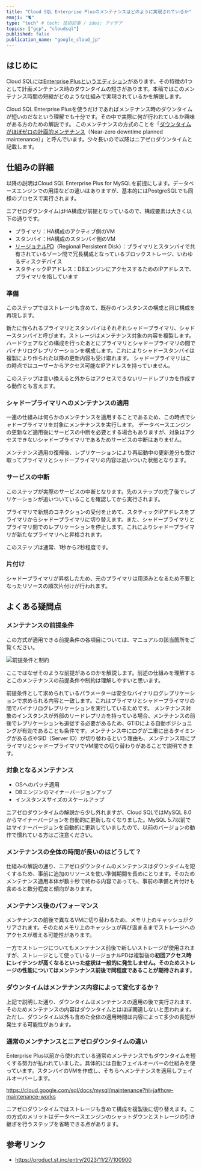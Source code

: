 ```yaml
---
title: "Cloud SQL Enterprise Plusのメンテナンスはどのように実現されているか"
emoji: "🐈"
type: "tech" # tech: 技術記事 / idea: アイデア
topics: ["gcp", "cloudsql"]
published: false
publication_name: "google_cloud_jp"
---
```

## はじめに

 Cloud SQLには[Enterprise Plusというエディション](https://cloud.google.com/blog/ja/products/databases/announcing-the-cloud-sql-enterprise-plus-edition-for-mysql-and-postgresql)があります。その特徴の1つとして計画メンテナンス時のダウンタイムの短さがあります。本稿ではこのメンテナンス時間の短縮がどのような仕組みで実現されているかを解説します。

 Cloud SQL Enterprise Plusを使うだけであればメンテナンス時のダウンタイムが短いのだなという理解でも十分です。その中で実際に何が行われているか興味がある方のための解説です。
 このメンテナンスの方式のことを「[ダウンタイムがほぼゼロの計画的メンテナンス](https://cloud.google.com/sql/docs/mysql/maintenance?hl=ja#nearzero)（Near-zero downtime planned maintenance）」と呼んでいます。少々長いので以降はニアゼロダウンタイムと記載します。

## 仕組みの詳細

以降の説明はCloud SQL Enterprise Plus for MySQLを前提にします。データベースエンジンでの用語などの違いはありますが、基本的にはPostgreSQLでも同様のプロセスで実行されます。

ニアゼロダウンタイムはHA構成が前提となっているので、構成要素は大きく以下の通りです。

- プライマリ：HA構成のアクティブ側のVM
- スタンバイ：HA構成のスタンバイ側のVM
- [リージョナルPD](https://cloud.google.com/kubernetes-engine/docs/how-to/persistent-volumes/regional-pd?hl=ja)（Regional Persistent Disk）：プライマリとスタンバイで共有されているゾーン間で冗長構成となっているブロックストレージ、いわゆるディスクデバイス
- スタティックIPアドレス：DBエンジンにアクセスするためのIPアドレスで、プライマリを指しています

### 準備

このステップではストレージも含めて、既存のインスタンスの構成と同じ構成を再現します。

新たに作られるプライマリとスタンバイはそれぞれシャドープライマリ、シャドースタンバイと呼びます。ストレージはメンテナンス対象の内容を複製します。ハードウェアなどの構成を行ったあとにプライマリとシャドープライマリの間でバイナリログレプリケーションを構成します。これによりシャドースタンバイは複製により作られた以降の更新内容も受け取れます。
シャドープライマリはこの時点ではユーザーからアクセス可能なIPアドレスを持っていません。

このステップは言い換えると外からはアクセスできないリードレプリカを作成する動作とも言えます。

### シャドープライマリへのメンテナンスの適用

一連の仕組みは何らかのメンテナンスを適用することであるため、この時点でシャドープライマリを対象にメンテナンスを実行します。
データベースエンジンの更新など適用後にサービスの中断を必要とする場合もありますが、対象はアクセスできないシャドープライマリであるためサービスの中断はありません。

メンテナンス適用の復帰後、レプリケーションにより再起動中の更新差分も受け取ってプライマリとシャドープライマリの内容は追いついた状態となります。

### サービスの中断

このステップが実際のサービスの中断となります。先のステップの完了後でレプリケーションが追いついていることを確認してから実行されます。

プライマリで新規のコネクションの受付を止めて、スタティックIPアドレスをプライマリからシャドープライマリに切り替えます。また、シャドープライマリとプライマリ間でのレプリケーションを停止します。これによりシャドープライマリが新たなプライマリへと昇格されます。

このステップは通常、1秒から2秒程度です。

### 片付け

シャドープライマリが昇格したため、元のプライマリは用済みとなるため不要となったリソースの順次片付けが行われます。

## よくある疑問点

### メンテナンスの前提条件

この方式が適用できる前提条件の各項目については、マニュアルの該当箇所をご覧ください。

![前提条件と制約](https://cloud.google.com/sql/docs/mysql/maintenance?hl=ja#prerequisites_and_constraints)

ここではなぜそのような前提があるのかを解説します。前述の仕組みを理解するとこのメンテナンスの前提条件や制約は理解しやすいと思います。

前提条件として求められているパラメーターは安全なバイナリログレプリケーションで求められる内容と一致します。これはプライマリとシャドープライマリの間でバイナリログレプリケーションを実行しているためです。
メンテナンス対象のインスタンスが外部のリードレプリカを持っている場合、メンテナンスの前後でレプリケーションも追従する必要があるため、GTIDによる自動ポジショニングが有効であることも条件です。メンテナンス中にログが二重に出るタイミングがある点やSID（Server ID）が切り替わるという理由も、メンテナンス時にプライマリとシャドープライマリでVM間での切り替わりがあることで説明できます。

### 対象となるメンテナンス

- OSへのパッチ適用
- DBエンジンのマイナーバージョンアップ
- インスタンスサイズのスケールアップ

ニアゼロダウンタイムの解説から少し外れますが、Cloud SQLではMySQL 8.0からマイナーバージョンを自動的に更新しなくなりました。MySQL 5.7以前ではマイナーバージョンを自動的に更新していましたので、以前のバージョンの動作で慣れている方はご注意ください。

### メンテナンスの全体の時間が長いのはどうして？

仕組みの解説の通り、ニアゼロダウンタイムのメンテナンスはダウンタイムを短くするため、事前に追加のリソースを使い準備期間を長めにとります。そのためメンテナンス適用本体が数十秒で終わる内容であっても、事前の準備と片付けも含めると数分程度と傾向があります。

### メンテナンス後のパフォーマンス

メンテナンスの前後で異なるVMに切り替わるため、メモリ上のキャッシュがクリアされます。そのためメモリ上のキャッシュが再び温まるまでストレージへのアクセスが増える可能性があります。

一方でストレージについてもメンテナンス前後で新しいストレージが使用されますが、ストレージとして使っているリージョナルPDは複製後の**初回アクセス時にレイテンシが高くなるといった症状は一般的に発生しません。そのためストレージの性能についてはメンテンナンス前後で同程度であることが期待されます**。

### ダウンタイムはメンテナンス内容によって変化するか？

上記で説明した通り、ダウンタイムはメンテナンスの適用の後で実行されます、そのためメンテナンスの内容はダウンタイムとはほぼ関連しないと思われます。
ただし、ダウンタイム以外も含めた全体の適用時間は内容によって多少の長短が発生する可能性があります。

### 通常のメンテナンスとニアゼロダウンタイムの違い

Enterprise Plus以前から使われている通常のメンテナンスでもダウンタイムを短くする努力が払われていました。具体的には自動フェイルオーバーの仕組みを使っています。スタンバイのVMを作成し、そちらへメンテナンスを適用しフェイルオーバーします。

https://cloud.google.com/sql/docs/mysql/maintenance?hl=ja#how-maintenance-works

ニアゼロダウンタイムではストレージも含めて構成を複製後に切り替えます。この方式のメリットはデータベースエンジンのシャットダウンとストレージの引き継ぎを行うステップを省略できる点があります。

## 参考リンク
- https://product.st.inc/entry/2023/11/27/100900
